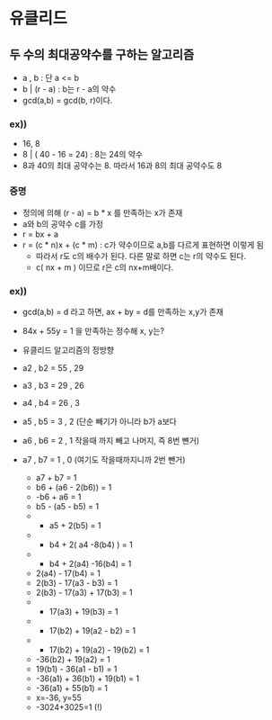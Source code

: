 # 유클리드

## 두 수의 최대공약수를 구하는 알고리즘
- a , b : 단 a <= b
- b | (r - a) : b는 r - a의 약수
- gcd(a,b) = gcd(b, r)이다.

### ex))
- 16, 8
- 8 | ( 40 - 16 = 24) : 8는 24의 약수
- 8과 40의 최대 공약수는 8. 따라서 16과 8의 최대 공약수도 8

### 증명
- 정의에 의해 (r - a) = b * x 를 만족하는 x가 존재
- a와 b의 공약수 c를 가정
- r = bx + a
- r = (c * n)x + (c * m) : c가 약수이므로 a,b를 다르게 표현하면 이렇게 됨
    - 따라서 r도 c의 배수가 된다. 다른 말로 하면 c는 r의 약수도 된다.
    - c( nx + m ) 이므로 r은 c의 nx+m배이다.

### ex))
- gcd(a,b) = d 라고 하면, ax + by = d를 만족하는 x,y가 존재

- 84x + 55y = 1 을 만족하는 정수해 x, y는?
- 유클리드 알고리즘의 정방향
- a2 , b2 = 55 , 29
- a3 , b3 = 29 , 26
- a4 , b4 = 26 , 3
- a5 , b5 = 3  , 2 (단순 빼기가 아니라 b가 a보다 
- a6 , b6 = 2  , 1      작을때 까지 빼고 나머지, 즉 8번 뺸거)
- a7 , b7 = 1  , 0 (여기도 작을때까지니까 2번 뺀거)

    - a7 + b7 = 1
    - b6 + (a6 - 2(b6)) = 1
    - -b6 + a6 = 1
    - b5 - (a5 - b5) = 1
    - - a5 + 2(b5) = 1
    - - b4 + 2( a4 -8(b4) ) = 1
    - - b4 + 2(a4) -16(b4) = 1
    - 2(a4) - 17(b4) = 1
    - 2(b3) - 17(a3 - b3) = 1
    - 2(b3) - 17(a3) + 17(b3) = 1
    - - 17(a3) + 19(b3) = 1
    - - 17(b2) + 19(a2 - b2) = 1
    - - 17(b2) + 19(a2) - 19(b2) = 1
    - -36(b2) + 19(a2) = 1
    - 19(b1) - 36(a1 - b1) = 1
    - -36(a1) + 36(b1) + 19(b1) = 1
    - -36(a1) + 55(b1) = 1
    - x=-36, y=55
    - -3024+3025=1 (!)
